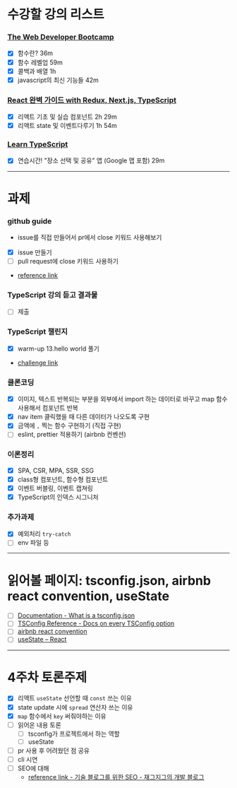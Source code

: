 # 수강할 강의 리스트

### [The Web Developer Bootcamp](https://www.udemy.com/course/the-web-developer-bootcamp-2021-korea/)

- [x] 함수란? 36m
- [x] 함수 레벨업 59m
- [x] 콜백과 배열 1h
- [x] javascript의 최신 기능들 42m

### [React 완벽 가이드 with Redux, Next.js, TypeScript](https://www.udemy.com/course/best-react/?utm_medium=udemyads&utm_source=wj-krweb&utm_campaign=udemykorea_course&utm_content=best-react&utm_term=230216)

- [x] 리액트 기초 및 실습 컴포넌트 2h 29m
- [x] 리액트 state 및 이벤트다루기 1h 54m

### [Learn TypeScript](https://www.udemy.com/course/best-typescript-21/?utm_medium=udemyads&utm_source=wj-krweb&utm_campaign=udemykorea_course&utm_content=best-typescript-21&utm_term=202111)

- [x] 연습시간! "장소 선택 및 공유" 앱 (Google 맵 포함) 29m

---

# 과제

### github guide

- issue를 직접 만들어서 pr에서 close 키워드 사용해보기
- [x] issue 만들기
- [ ] pull request에 close 키워드 사용하기
- [reference link](https://yeoonjae.tistory.com/entry/Project-Github-PR-merge-%EC%8B%9C-issue-%EC%9E%90%EB%8F%99-close-%EB%B0%A9%EB%B2%95)

### TypeScript 강의 듣고 결과물

- [ ] 제출

### TypeScript 챌린지

- [x] warm-up 13.hello world 풀기
- [challenge link](https://github.com/type-challenges/type-challenges/blob/main/README.ko.md)

### 클론코딩

- [x] 이미지, 텍스트 반복되는 부분을 외부에서 import 하는 데이터로 바꾸고 map 함수 사용해서 컴포넌트 반복
- [x] nav item 클릭했을 때 다른 데이터가 나오도록 구현
- [x] 금액에 `,` 찍는 함수 구현하기 (직접 구현)
- [ ] eslint, prettier 적용하기 (airbnb 컨벤션)

### 이론정리

- [x] SPA, CSR, MPA, SSR, SSG
- [x] class형 컴포넌트, 함수형 컴포넌트
- [x] 이벤트 버블링, 이벤트 캡쳐링
- [x] TypeScript의 인덱스 시그니처

### 추가과제

- [x] 예외처리 `try-catch`
- [ ] env 파일 등

---

# 읽어볼 페이지: tsconfig.json, airbnb react convention, useState

- [ ] [Documentation - What is a tsconfig.json](https://www.typescriptlang.org/ko/docs/handbook/tsconfig-json.html)
- [ ] [TSConfig Reference - Docs on every TSConfig option](https://www.typescriptlang.org/ko/tsconfig)
- [ ] [airbnb react convention](https://github.com/airbnb/javascript/tree/master/react)
- [ ] [useState – React](https://react.dev/reference/react/useState)

---

# 4주차 토론주제

- [x] 리액트 `useState` 선언할 때 `const` 쓰는 이유
- [x] state update 시에 `spread` 연산자 쓰는 이유
- [x] `map` 함수에서 `key` 써줘야하는 이유
- [ ] 읽어온 내용 토론
  - [ ] tsconfig가 프로젝트에서 하는 역할
  - [ ] useState
- [ ] pr 사용 후 어려웠던 점 공유
- [ ] cli 시연
- [ ] SEO에 대해
  - [reference link - 기술 블로그를 위한 SEO - 재그지그의 개발 블로그](https://wormwlrm.github.io/2023/05/07/SEO-for-Technical-Blog.html?utm_campaign=asb&utm_medium=blog&utm_source=awesome-blogs.petabytes.org)

